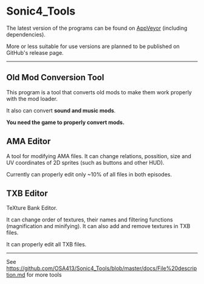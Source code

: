 # Sonic4_Tools

The latest version of the programs can be found on [AppVeyor][appveyor_artifacts] (including dependencies).

More or less suitable for use versions are planned to be published on GitHub's release page.

------------

## Old Mod Conversion Tool

This program is a tool that converts old mods to make them work properly with the mod loader.

It also can convert **sound and music mods**.

**You need the game to properly convert mods.**

## AMA Editor

A tool for modifying AMA files. It can change relations, possition, size and UV coordinates of 2D sprites (such as buttons and other HUD).

Currently can properly edit only ~10% of all files in both episodes.

## TXB Editor

TeXture Bank Editor.

It can change order of textures, their names and filtering functions (magnification and minifying). It can also add and remove textures in TXB files.

It can properly edit all TXB files.

------------

See https://github.com/OSA413/Sonic4_Tools/blob/master/docs/File%20description.md for more tools

[appveyor_artifacts]: https://ci.appveyor.com/project/OSA413/sonic4-tools/build/artifacts
